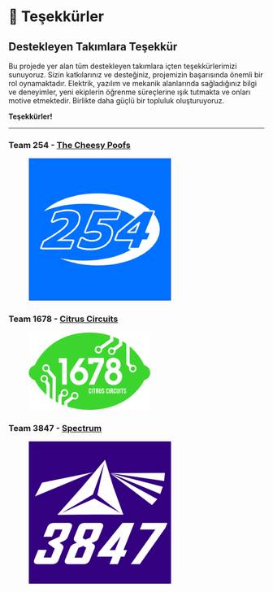 # 🤖 Teşekkürler

## **Destekleyen Takımlara Teşekkür**

Bu projede yer alan tüm destekleyen takımlara içten teşekkürlerimizi sunuyoruz. Sizin katkılarınız ve desteğiniz, projemizin başarısında önemli bir rol oynamaktadır. Elektrik, yazılım ve mekanik alanlarında sağladığınız bilgi ve deneyimler, yeni ekiplerin öğrenme süreçlerine ışık tutmakta ve onları motive etmektedir. Birlikte daha güçlü bir topluluk oluşturuyoruz.

**Teşekkürler!**

***

### Team 254 - [The Cheesy Poofs](https://www.team254.com/)

<div align="left">

<figure><img src="../.gitbook/assets/711156.png" alt=""><figcaption></figcaption></figure>

</div>

### Team 1678 - [Citrus Circuits](https://www.citruscircuits.org/)

<div align="left">

<figure><img src="../.gitbook/assets/cc-2017-logo.png" alt=""><figcaption></figcaption></figure>

</div>

### Team 3847 - [Spectrum](https://www.spectrum3847.org/)

<div align="left">

<figure><img src="../.gitbook/assets/1888475.png" alt=""><figcaption></figcaption></figure>

</div>

